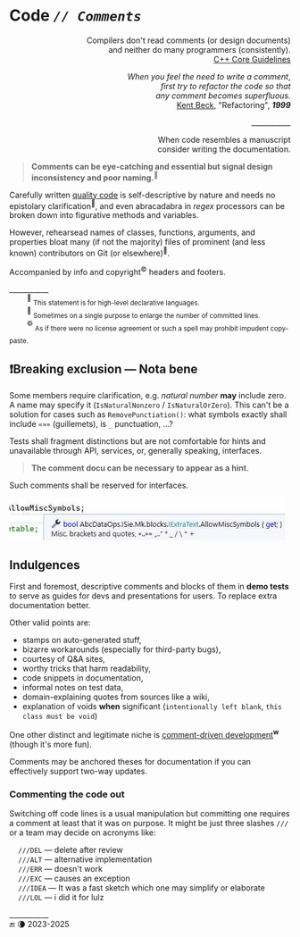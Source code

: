 # Code _`// Comments`_

<p align="right">Compilers don't read comments (or design documents) <br/>and neither do many programmers (consistently).<br />
<a href="https://github.com/isocpp/CppCoreGuidelines/blob/master/CppCoreGuidelines.md#p1-express-ideas-directly-in-code">C++ Core Guidelines</a></p>

<p dir="rtl">,<i>When you feel the need to write a comment<br />first try to refactor the code so that<br />.any comment becomes superfluous</i><br />
 <a href="../../../pencraft/README+/quotes/README+/contributors/README.md#Kent-Beck">Kent Beck</a>, "Refactoring", <b><i>1999</i></b></p>
<p align="right">___________</p>
<p align="right">When code resembles a manuscript<br /> consider writing the documentation.</p>

> **Comments can be eye-catching and essential but signal design inconsistency and poor naming.**<sup>🙋</sup>

Carefully written [quality code](../../QA/README+/code-quality.md) is self-descriptive by nature and needs no epistolary clarification<sup>🙋</sup>, 
and even abracadabra in _regex_ processors can be broken down into figurative methods and variables. 

However, rehearsead names of classes, functions, arguments, and properties bloat many (if not the majority) files of prominent (and less known) contributors on Git (or elsewhere)<sup>📄</sup>.

Accompanied by info and copyright<sup>©️</sup> headers and footers. 

\___________\
&nbsp;&nbsp;&nbsp;&nbsp;&nbsp;&nbsp;&nbsp;&nbsp;<sup>🙋</sup>&nbsp;<sub>This statement is for high-level declarative languages.</sub>\
&nbsp;&nbsp;&nbsp;&nbsp;&nbsp;&nbsp;&nbsp;&nbsp;<sup>📄</sup>&nbsp;<sub>Sometimes on a single purpose to enlarge the number of committed lines.</sub>\
&nbsp;&nbsp;&nbsp;&nbsp;&nbsp;&nbsp;&nbsp;&nbsp;<sup>©️</sup>&nbsp;<sub>As if there were no license agreement or such a spell may prohibit impudent copy-paste.</sub>

## ❗Breaking exclusion &mdash; Nota bene

Some members require clarification, e.g. _natural number_ **may** include zero. A name may specify it (`IsNaturalNonzero` / `IsNaturalOrZero`). 
This can't be a solution for cases such as `RemovePunctiation()`: what symbols exactly shall include `«»»` (guillemets), is `_` punctuation, ...?

Tests shall fragment distinctions but are not comfortable for hints and unavailable through API, services, or, generally speaking, interfaces.

> **The comment docu can be necessary to appear as a hint.**

Such comments shall be reserved for interfaces.

<picture><img alt="&nbsp;Tip for MiscSymbols listing these symbols" src="../../../_rsc/_img/snap/screen/VisualStudio/Tip-MiscSymbols.jpg" /></picture>

## Indulgences

First and foremost, descriptive comments and blocks of them in **demo tests** to serve as guides for devs and presentations for users. 
To replace extra documentation better.

Other valid points are:
 
+ stamps on auto-generated stuff,
+ bizarre workarounds (especially for third-party bugs),
+ courtesy of Q&A sites,
+ worthy tricks that harm readability,
+ code snippets in documentation,
+ informal notes on test data,
+ domain-explaining quotes from sources like a wiki,
+ explanation of voids **when** significant (`intentionally left blank`, `this class must be void`)
 
One other distinct and legitimate niche is [comment-driven development](https://en.wikipedia.org/wiki/Comment_programming)<sup><b>w</b></sup> (though it's more fun).

Comments may be anchored theses for documentation if you can effectively support two-way updates.

### Commenting the code out

Switching off code lines is a usual manipulation but committing one requires a comment at least that it was on purpose. It might be just three slashes `///` or a team may decide on acronyms like:

&nbsp; &nbsp; `///DEL` — delete after review\
&nbsp; &nbsp; `///ALT` — alternative implementation \
&nbsp;&nbsp;&nbsp;&nbsp;`///ERR` — doesn't work\
&nbsp;&nbsp;&nbsp;&nbsp;`///EXC` — causes an exception\
&nbsp;&nbsp;&nbsp;&nbsp;`///IDEA` — It was a fast sketch which one may simplify or elaborate\
&nbsp;&nbsp;&nbsp;&nbsp;`///LOL` — i did it for lulz

\___________\
 🔚 🌘 2023-2025

